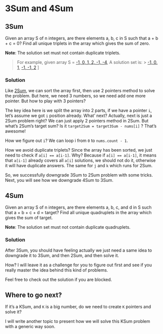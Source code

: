 # 3Sum and 4Sum

## 3Sum
Given an array S of n integers, are there elements a, b, c in S such that a + b + c = 0? 
Find all unique triplets in the array which gives the sum of zero.

**Note**: The solution set must not contain duplicate triplets.

> For example, given array S = [-1, 0, 1, 2, -1, -4](),
> A solution set is:
> [
> ]()>  [-1, 0, 1](),
>  [-1, -1, 2]()
> ]

### Solution
Like [2Sum][5], we can sort the array first, then use 2 pointers method to solve the problem. But here, we need 3 numbers, so we need add one more pointer. But how to play with 3 pointers?

The key idea here is we split the array into 2 parts, if we have a pointer `i`, let’s assume we got `i` position already. What’ next? Actually, next is just a 2Sum problem right? We can just apply 2 pointers method in 2Sum. But what’s 2Sum’s target sum? Is it `target2Sum = target3Sum - nums[i]` ? That’s awesome! 

How we figure out `i`? We can loop i from `0` to `nums.count - 1`.

How we avoid duplicate triplets? Since the array has been sorted, we just need to check if `a[i] == a[i-1]`. Why? Because if `a[i] == a[i-1]`, it means that `a[i-1]` already covers all `a[i]` solutions, we should not do it, otherwise it will have duplicate answers. The same for `j` and `k` which runs for 2Sum.

So, we successfully downgrade 3Sum to 2Sum problem with some tricks. Next, you will see how we downgrade 4Sum to 3Sum.

## 4Sum
Given an array S of n integers, are there elements a, b, c, and d in S such that a + b + c + d = target? Find all unique quadruplets in the array which gives the sum of target.

**Note**: The solution set must not contain duplicate quadruplets.

### Solution
After 3Sum, you should have feeling actually we just need a same idea to downgrade it to 3Sum, and then 2Sum, and then solve it.

How? I will leave it as a challenge for you to figure out first and see if you really master the idea behind this kind of problems.

Feel free to check out the solution if you are blocked.

## Where to go next?
If it’s a KSum, and `K` is a big number, do we need to create `K` pointers and solve it?

I will write another topic to present how we will solve this KSum problem with a generic way soon.





[5]:	https://github.com/raywenderlich/swift-algorithm-club/tree/master/Two-Sum%20Problem